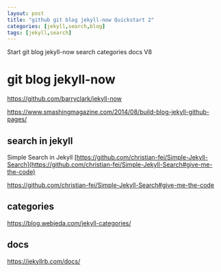 ```yaml
---
layout: post 
title: "github git blog jekyll-now Quickstart 2"
categories: [jekyll,search,blog]
tags: [jekyll,search]
---
```


Start git blog jekyll-now  search  categories docs V8

# git blog jekyll-now

<https://github.com/barryclark/jekyll-now>

<https://www.smashingmagazine.com/2014/08/build-blog-jekyll-github-pages/>


## search in jekyll

Simple Search in Jekyll [https://github.com/christian-fei/Simple-Jekyll-Search](https://github.com/christian-fei/Simple-Jekyll-Search#give-me-the-code)

<https://github.com/christian-fei/Simple-Jekyll-Search#give-me-the-code>

## categories 

<https://blog.webjeda.com/jekyll-categories/>

## docs

<https://jekyllrb.com/docs/>

